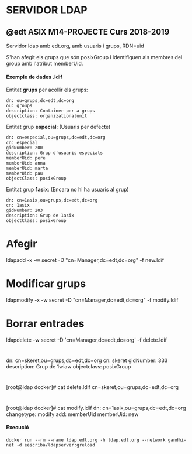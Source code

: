 # SERVIDOR LDAP 


## @edt ASIX M14-PROJECTE Curs 2018-2019

Servidor ldap amb edt.org, amb usuaris i grups, RDN=uid

S'han afegit els grups que són posixGroup i identifiquen als membres del group amb l'atribut memberUid.

#### Exemple de dades .ldif

Entitat **grups** per acollir els grups:
```
dn: ou=grups,dc=edt,dc=org
ou: groups
description: Container per a grups
objectclass: organizationalunit
```

Entitat grup **especial**: (Usuaris per defecte)

```
dn: cn=especial,ou=grups,dc=edt,dc=org
cn: especial
gidNumber: 200
description: Grup d'usuaris especials
memberUid: pere
memberUid: anna
memberUid: marta
memberUid: pau
objectClass: posixGroup
```

Entitat grup **1asix**: (Encara no hi ha usuaris al grup)

```
dn: cn=1asix,ou=grups,dc=edt,dc=org
cn: 1asix
gidNumber: 203
description: Grup de 1asix
objectClass: posixGroup

```

# Afegir 
ldapadd -x -w secret -D "cn=Manager,dc=edt,dc=org" -f new.ldif

# Modificar grups
ldapmodify -x -w secret -D "cn=Manager,dc=edt,dc=org" -f modify.ldif

# Borrar entrades

ldapdelete -w secret -D 'cn=Manager,dc=edt,dc=org' -f delete.ldif

#
dn: cn=skeret,ou=grups,dc=edt,dc=org
cn: skeret
gidNumber: 333
description: Grup de 1wiaw
objectclass: posixGroup

#
[root@ldap docker]# cat delete.ldif 
cn=skeret,ou=grups,dc=edt,dc=org

#
[root@ldap docker]# cat modify.ldif 
dn: cn=1asix,ou=grups,dc=edt,dc=org
changetype: modify
add: memberUid
memberUid: new



#### Execució

```
docker run --rm --name ldap.edt.org -h ldap.edt.org --network gandhi-net -d eescriba/ldapserver:greload 

```
